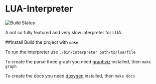 # LUA-Interpreter
![Build Status](https://travis-ci.org/K1N62/LUA-Interpreter.svg?branch=master)

A not so fully featured and very slow interpreter for LUA

##Install
Build the project with
`make`

To run the interpreter use
`./bin/interpreter path/to/lua/file`

To create the parse three graph you need [graphviz](http://www.graphviz.org/) installed, then
`make graph`

To create the docs you need [doxygen](http://www.stack.nl/~dimitri/doxygen/) installed, then
`make docs`
